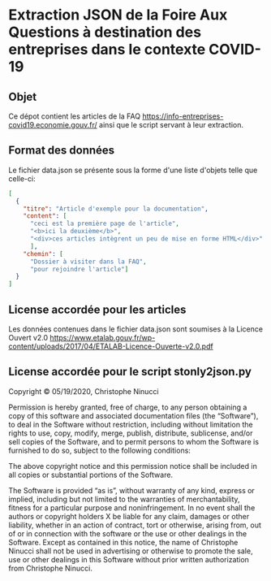 # Extraction JSON de la Foire Aux Questions à destination des entreprises dans le contexte COVID-19

## Objet
Ce dépot contient les articles de la FAQ https://info-entreprises-covid19.economie.gouv.fr/ ainsi que le script servant à leur extraction.

## Format des données
Le fichier data.json se présente sous la forme d'une liste d'objets telle que celle-ci:
```json
[
  {
    "titre": "Article d'exemple pour la documentation",
    "content": [
      "ceci est la première page de l'article", 
      "<b>ici la deuxième</b>", 
      "<div>ces articles intègrent un peu de mise en forme HTML</div>"
      ],
    "chemin": [
      "Dossier à visiter dans la FAQ",
      "pour rejoindre l'article"]
  }
]
```

## License accordée pour les articles
Les données contenues dans le fichier data.json sont soumises à la Licence Ouvert v2.0
https://www.etalab.gouv.fr/wp-content/uploads/2017/04/ETALAB-Licence-Ouverte-v2.0.pdf

## License accordée pour le script stonly2json.py
Copyright © 05/19/2020, Christophe Ninucci

Permission is hereby granted, free of charge, to any person obtaining a copy of this software and associated documentation files (the “Software”), to deal in the Software without restriction, including without limitation the rights to use, copy, modify, merge, publish, distribute, sublicense, and/or sell copies of the Software, and to permit persons to whom the Software is furnished to do so, subject to the following conditions:

The above copyright notice and this permission notice shall be included in all copies or substantial portions of the Software.

The Software is provided “as is”, without warranty of any kind, express or implied, including but not limited to the warranties of merchantability, fitness for a particular purpose and noninfringement. In no event shall the authors or copyright holders X be liable for any claim, damages or other liability, whether in an action of contract, tort or otherwise, arising from, out of or in connection with the software or the use or other dealings in the Software.
Except as contained in this notice, the name of Christophe Ninucci shall not be used in advertising or otherwise to promote the sale, use or other dealings in this Software without prior written authorization from Christophe Ninucci.